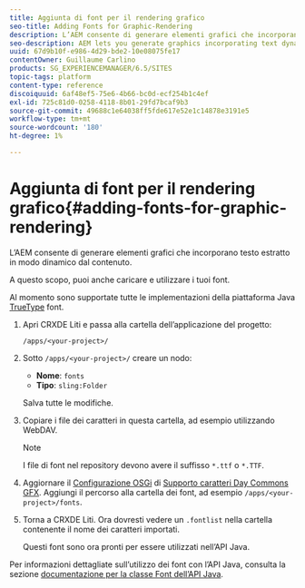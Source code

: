 ```yaml
---
title: Aggiunta di font per il rendering grafico
seo-title: Adding Fonts for Graphic-Rendering
description: L’AEM consente di generare elementi grafici che incorporano testo estratto in modo dinamico dal contenuto
seo-description: AEM lets you generate graphics incorporating text dynamically taken from your content
uuid: 67d9b10f-e986-4d29-bde2-10e08075fe17
contentOwner: Guillaume Carlino
products: SG_EXPERIENCEMANAGER/6.5/SITES
topic-tags: platform
content-type: reference
discoiquuid: 6af48ef5-75e6-4b66-bc0d-ecf254b1c4ef
exl-id: 725c81d0-0258-4118-8b01-29fd7bcaf9b3
source-git-commit: 49688c1e64038ff5fde617e52e1c14878e3191e5
workflow-type: tm+mt
source-wordcount: '180'
ht-degree: 1%

---
```


# Aggiunta di font per il rendering grafico{#adding-fonts-for-graphic-rendering}

L’AEM consente di generare elementi grafici che incorporano testo estratto in modo dinamico dal contenuto.

A questo scopo, puoi anche caricare e utilizzare i tuoi font.

Al momento sono supportate tutte le implementazioni della piattaforma Java [TrueType](https://en.wikipedia.org/wiki/Truetype) font.

1. Apri CRXDE Liti e passa alla cartella dell’applicazione del progetto:

   `/apps/<your-project>/`

1. Sotto `/apps/<your-project>/` creare un nodo:

   * **Nome**: `fonts`
   * **Tipo**: `sling:Folder`

   Salva tutte le modifiche.

1. Copiare i file dei caratteri in questa cartella, ad esempio utilizzando WebDAV.

   >[!NOTE]
   >
   >I file di font nel repository devono avere il suffisso `*.ttf` o `*.TTF`.

1. Aggiornare il [Configurazione OSGi](/help/sites-deploying/configuring-osgi.md) di [Supporto caratteri Day Commons GFX](/help/sites-deploying/osgi-configuration-settings.md). Aggiungi il percorso alla cartella dei font, ad esempio `/apps/<your-project>/fonts`.

1. Torna a CRXDE Liti. Ora dovresti vedere un `.fontlist` nella cartella contenente il nome dei caratteri importati.

   Questi font sono ora pronti per essere utilizzati nell’API Java.

Per informazioni dettagliate sull’utilizzo dei font con l’API Java, consulta la sezione [documentazione per la classe Font dell’API Java](https://download.oracle.com/javase/6/docs/api/java/awt/Font.html).
